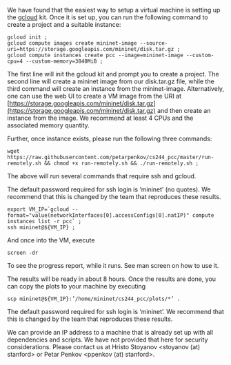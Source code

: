 We have found that the easiest way to setup a virtual machine is
setting up the [gcloud](https://cloud.google.com/sdk/downloads) kit.
Once it is set up, you can run the following command to create a
project and a suitable instance:

    gcloud init ;
    gcloud compute images create mininet-image --source-uri=https://storage.googleapis.com/mininet/disk.tar.gz ;
    gcloud compute instances create pcc --image=mininet-image --custom-cpu=4 --custom-memory=3840MiB ;

The first line will init the gcloud kit and prompt you to create a
project. The second line will create a mininet image from our
disk.tar.gz file, while the third command will create an instance from
the mininet-image. Alternatively, one can use the web UI to create a
VM image from the URI at
[https://storage.googleapis.com/mininet/disk.tar.gz](https://storage.googleapis.com/mininet/disk.tar.gz)
and then create an instance from the image. We recommend at least 4
CPUs and the associated memory quantity.

Further, once instance exists, please run the following three commands:

    wget https://raw.githubusercontent.com/petarpenkov/cs244_pcc/master/run-remotely.sh && chmod +x run-remotely.sh && ./run-remotely.sh ;

The above will run several commands that require ssh and gcloud. 

The default password required for ssh login is ‘mininet’ (no quotes). We recommend that this is changed by the team that reproduces these results.

    export VM_IP=`gcloud --format="value(networkInterfaces[0].accessConfigs[0].natIP)" compute instances list -r pcc` ;
    ssh mininet@${VM_IP} ;

And once into the VM, execute

    screen -dr

To see the progress report, while it runs. See man screen on how to
use it.

The results will be ready in about 8 hours. Once the results are done, you can copy the
plots to your machine by executing

    scp mininet@${VM_IP}:’/home/mininet/cs244_pcc/plots/*’ .

The default password required for ssh login is ‘mininet’. We recommend
that this is changed by the team that reproduces these results.

We can provide an IP address to a machine that is already set up with
all dependencies and scripts. We have not provided that here for
security considerations. Please contact us at Hristo Stoyanov
<stoyanov (at) stanford> or Petar Penkov <ppenkov (at) stanford>.
